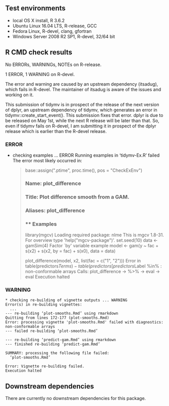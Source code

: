 ## Test environments
* local OS X install, R 3.6.2
* Ubuntu Linux 16.04 LTS, R-release, GCC
* Fedora Linux, R-devel, clang, gfortran
* Windows Server 2008 R2 SP1, R-devel, 32/64 bit

## R CMD check results

No ERRORs, WARNINGs, NOTEs on R-release.

1 ERROR, 1 WARNING on R-devel.

The error and warning are caused by an upstream dependency (itsadug), which fails in R-devel.
The maintainer of itsadug is aware of the issues and working on it.

This submission of tidymv is in prospect of the release of the next version of dplyr, an upstream dependency of tidymv, which generates an error in tidymv::create_start_event().
This submission fixes that error.
dplyr is due to be released on May 1st, while the next R release will be later than that.
So, even if tidymv fails on R-devel, I am submitting it in prospect of the dplyr release which is earlier than the R-devel release.

### ERROR

* checking examples ... ERROR
Running examples in ‘tidymv-Ex.R’ failed
The error most likely occurred in:

    > base::assign(".ptime", proc.time(), pos = "CheckExEnv")
    > ### Name: plot_difference
    > ### Title: Plot difference smooth from a GAM.
    > ### Aliases: plot_difference
    > 
    > ### ** Examples
    > 
    > library(mgcv)
    Loading required package: nlme
    This is mgcv 1.8-31. For overview type 'help("mgcv-package")'.
    > set.seed(10)
    > data <- gamSim(4)
    Factor `by' variable example
    > model <- gam(y ~ fac + s(x2) + s(x2, by = fac) + s(x0), data = data)
    > 
    > plot_difference(model, x2, list(fac = c("1", "2")))
    Error in table(predictors$Terms) - table(predictors[predictors$Label %in%  : 
      non-conformable arrays
    Calls: plot_difference -> %>% -> eval -> eval
    Execution halted

### WARNING

    * checking re-building of vignette outputs ... WARNING
    Error(s) in re-building vignettes:
      ...
    --- re-building ‘plot-smooths.Rmd’ using rmarkdown
    Quitting from lines 172-177 (plot-smooths.Rmd) 
    Error: processing vignette 'plot-smooths.Rmd' failed with diagnostics:
    non-conformable arrays
    --- failed re-building ‘plot-smooths.Rmd’
    
    --- re-building ‘predict-gam.Rmd’ using rmarkdown
    --- finished re-building ‘predict-gam.Rmd’
    
    SUMMARY: processing the following file failed:
      ‘plot-smooths.Rmd’
    
    Error: Vignette re-building failed.
    Execution halted


## Downstream dependencies

There are currently no downstream dependencies for this package.
